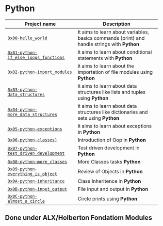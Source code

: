 # Python
| Project name | Description |
| ------------ | ----------- |
| [`0x00-hello_world`](https://github.com/layan2k/alx-higher_level_programming/tree/master/0x00-python-hello_world) | It aims to learn about variables, basics commands (print) and handle strings with **Python**
 [`0x01-python-if_else_loops_functions`](https://github.com/layan2k/alx-higher_level_programming/tree/master/0x01-python-if_else_loops_functions) | it aims to learn about conditional statements with **Python**
 [`0x02-python-import_modules`](https://github.com/layan2k/alx-higher_level_programming/tree/master/0x02-python-import_modules) | it aims to learn about the importation of file modules using **Python**
 [`0x03-python-data_structures`](https://github.com/layan2k/alx-higher_level_programming/tree/master/0x03-python-data_structures) | it aims to learn about data structures like lists and tuples using **Python**
 [`0x04-python-more_data_structures`](https://github.com/layan2k/alx-higher_level_programming/tree/master/0x04-python-more_data_structures) | it aims to learn about data structures like dictionaries and sets using **Python**
 [`0x05-python-exceptions`](https://github.com/layan2k/alx-higher_level_programming/tree/master/0x05-python-exceptions) | it aims to learn about exceptions in **Python**
 [`0x06-python-classes)`](https://github.com/layan2k/alx-higher_level_programming/tree/master/0x06-python-classes) | Introduction of Oop in  **Python**
 [`0x07-python-test_driven_development`](https://github.com/layan2k/alx-higher_level_programming/tree/master/0x07-python-test_driven_development) | Test driven development in  **Python**
 [`0x08-python-more_classes`](https://github.com/layan2k/alx-higher_level_programming/tree/master/0x07-python-more_classes) | More Classes tasks  **Python**
 [`0x09-python-everything_is_object`](https://github.com/layan2k/alx-higher_level_programming/tree/master/0x09-python-everything_is_object) | Review of Objects in  **Python**
 [`0x0A-python-inheritance`](https://github.com/layan2k/alx-higher_level_programming/tree/master/0x0A-python-inheritance) | Class Inheritence in  **Python**
 [`0x0B-python-input_output`](https://github.com/layan2k/alx-higher_level_programming/tree/master/0x0B-python-input_output) | File input and output in **Python**
 [`0x0C-python-almost_a_circle`](https://github.com/layan2k/alx-higher_level_programming/tree/master/0x0C-python-almost_a_circle) | Circle prints using  **Python** |

 ## Done under ALX/Holberton Fondatiom Modules